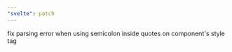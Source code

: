 ```yaml
---
"svelte": patch
---
```


fix parsing error when using semicolon inside quotes on component's style tag
